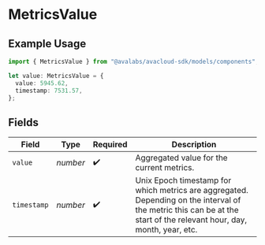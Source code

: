 # MetricsValue

## Example Usage

```typescript
import { MetricsValue } from "@avalabs/avacloud-sdk/models/components";

let value: MetricsValue = {
  value: 5945.62,
  timestamp: 7531.57,
};
```

## Fields

| Field                                                                                                                                                                | Type                                                                                                                                                                 | Required                                                                                                                                                             | Description                                                                                                                                                          |
| -------------------------------------------------------------------------------------------------------------------------------------------------------------------- | -------------------------------------------------------------------------------------------------------------------------------------------------------------------- | -------------------------------------------------------------------------------------------------------------------------------------------------------------------- | -------------------------------------------------------------------------------------------------------------------------------------------------------------------- |
| `value`                                                                                                                                                              | *number*                                                                                                                                                             | :heavy_check_mark:                                                                                                                                                   | Aggregated value for the current metrics.                                                                                                                            |
| `timestamp`                                                                                                                                                          | *number*                                                                                                                                                             | :heavy_check_mark:                                                                                                                                                   | Unix Epoch timestamp for which metrics are aggregated. Depending on the interval of the metric this can be at the start of the relevant hour, day, month, year, etc. |